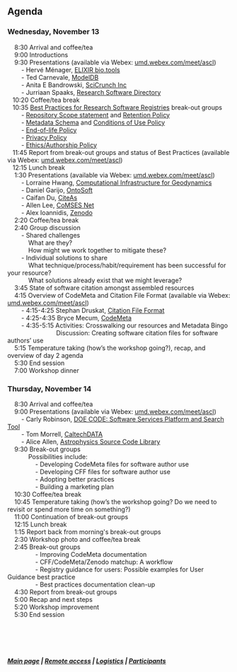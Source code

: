 ## Agenda  
### Wednesday, November 13    
 &nbsp; &nbsp; 8:30    Arrival and coffee/tea  
 &nbsp; &nbsp; 9:00   Introductions  
 &nbsp; &nbsp; 9:30   Presentations (available via Webex: [umd.webex.com/meet/ascl](https://umd.webex.com/meet/ascl))    
  &nbsp; &nbsp; &nbsp; &nbsp; - Hervé Ménager, [ELIXIR bio.tools](https://bio.tools/)   
  &nbsp; &nbsp; &nbsp; &nbsp; - Ted Carnevale, [ModelDB](https://senselab.med.yale.edu/modeldb/)   
  &nbsp; &nbsp; &nbsp; &nbsp; - Anita E Bandrowski, [SciCrunch Inc](https://scicrunch.org/)   
  &nbsp; &nbsp; &nbsp; &nbsp; - Jurriaan Spaaks, [Research Software Directory](https://www.research-software.nl/)    
 &nbsp; &nbsp;10:20    Coffee/tea break  
 &nbsp; &nbsp;10:35    [Best Practices for Research Software Registries](https://drive.google.com/drive/folders/1QGip9QEy_8D2-5F1teK4XSAtDwry69Kr?usp=sharing) break-out groups  
 &nbsp; &nbsp; &nbsp; &nbsp; - [Repository Scope statement](https://docs.google.com/document/d/1Rg6eZmgbh2PiqXSnq1VT7ITX67cjCuNCZxjEiGsu77I/edit?usp=sharing) and [Retention Policy](https://docs.google.com/document/d/1xjhvkxDNhxIkLom1bwtnc0jCzSsRojjIh_YNWq0WuKg/edit?usp=sharing)  
 &nbsp; &nbsp; &nbsp; &nbsp; - [Metadata Schema](https://docs.google.com/document/d/1d8_mw_0o9u0U6DJFUh83P8bB-ir3L0fFDxaHDG9X80I/edit?usp=sharing) and [Conditions of Use Policy](https://docs.google.com/document/d/1UV-Ayg6Kx0PcRvODPE0EQH15yTWuDeJKiwHx_TphW2c/edit?usp=sharing)  
 &nbsp; &nbsp; &nbsp; &nbsp; - [End-of-life Policy](https://docs.google.com/document/d/15DMms2Icw8glzQFCTftGdMCdBsnUae67iNLJ1TMl684/edit?usp=sharing)  
 &nbsp; &nbsp; &nbsp; &nbsp; - [Privacy Policy](https://docs.google.com/document/d/1KI8kv_TvlX5iTZPgBHINm9uxe3BSRlPLhJ1aS78pAWc/edit?usp=sharing)   
 &nbsp; &nbsp; &nbsp; &nbsp; - [Ethics/Authorship Policy](https://docs.google.com/document/d/1plyUKoluONZOIySfiX22INf6bxNpgYslynXiDzOpNTY/edit?usp=sharing)     
 &nbsp; &nbsp;11:45    Report from break-out groups and status of Best Practices  (available via Webex: [umd.webex.com/meet/ascl](https://umd.webex.com/meet/ascl))    
 &nbsp; &nbsp;12:15    Lunch break  
 &nbsp; &nbsp; 1:30    Presentations (available via Webex: [umd.webex.com/meet/ascl](https://umd.webex.com/meet/ascl))    
 &nbsp; &nbsp; &nbsp; &nbsp; - Lorraine Hwang, [Computational Infrastructure for Geodynamics](https://geodynamics.org/)  
 &nbsp; &nbsp; &nbsp; &nbsp; - Daniel Garijo, [OntoSoft](http://www.ontosoft.org/)   
 &nbsp; &nbsp; &nbsp; &nbsp; - Caifan Du, [CiteAs](http://citeas.org/)  
 &nbsp; &nbsp; &nbsp; &nbsp; - Allen Lee, [CoMSES Net](https://www.comses.net/)  
 &nbsp; &nbsp; &nbsp; &nbsp; - Alex Ioannidis, [Zenodo](https://zenodo.org/)    
 &nbsp; &nbsp; 2:20    Coffee/tea break  
 &nbsp; &nbsp; 2:40    Group discussion  
 &nbsp; &nbsp; &nbsp; &nbsp; - Shared challenges  
 &nbsp; &nbsp;  &nbsp; &nbsp;  &nbsp; &nbsp; What are they?  
  &nbsp; &nbsp;  &nbsp; &nbsp;  &nbsp; &nbsp; How might we work together to mitigate these?  
 &nbsp; &nbsp; &nbsp; &nbsp; - Individual solutions to share  
 &nbsp; &nbsp;  &nbsp; &nbsp;  &nbsp; &nbsp; What technique/process/habit/requirement has been successful for your resource?  
 &nbsp; &nbsp;  &nbsp; &nbsp;  &nbsp; &nbsp; What solutions already exist that we might leverage?  
 &nbsp; &nbsp; 3:45    State of software citation amongst assembled resources  
 &nbsp; &nbsp; 4:15    Overview of CodeMeta and Citation File Format (available via Webex: [umd.webex.com/meet/ascl](https://umd.webex.com/meet/ascl))  
 &nbsp; &nbsp; &nbsp; &nbsp; - 4:15-4:25    Stephan Druskat, [Citation File Format](https://citation-file-format.github.io/)  
 &nbsp; &nbsp; &nbsp; &nbsp; - 4:25-4:35    Bryce Mecum, [CodeMeta](https://codemeta.github.io/)  
 &nbsp; &nbsp; &nbsp; &nbsp; - 4:35-5:15    Activities: Crosswalking our resources and Metadata Bingo  
 &nbsp; &nbsp; &nbsp; &nbsp; &nbsp; &nbsp; &nbsp; &nbsp; &nbsp; &nbsp; &nbsp; &nbsp; &nbsp; &nbsp; Discussion: Creating software citation files for software authors’ use  
 &nbsp; &nbsp; 5:15    Temperature taking (how’s the workshop going?), recap, and overview of day 2 agenda  
 &nbsp; &nbsp; 5:30    End session  
 &nbsp; &nbsp; 7:00    Workshop dinner

### Thursday, November 14     
 &nbsp; &nbsp;   8:30    Arrival and coffee/tea  
 &nbsp; &nbsp;  9:00    Presentations (available via Webex: [umd.webex.com/meet/ascl](https://umd.webex.com/meet/ascl))  
 &nbsp; &nbsp; &nbsp; &nbsp; - Carly Robinson, [DOE CODE: Software Services Platform and Search Tool](https://www.osti.gov/doecode/)     
  &nbsp; &nbsp; &nbsp; &nbsp; - Tom Morrell, [CaltechDATA](https://data.caltech.edu/)  
   &nbsp; &nbsp; &nbsp; &nbsp; - Alice Allen, [Astrophysics Source Code Library](https://ascl.net)  
  &nbsp; &nbsp;  9:30    Break-out groups  
  &nbsp; &nbsp;  &nbsp; &nbsp;  &nbsp; &nbsp; Possibilities include:    
  &nbsp; &nbsp;  &nbsp; &nbsp;  &nbsp; &nbsp;  &nbsp; &nbsp;  - Developing CodeMeta files for software author use  
  &nbsp; &nbsp;  &nbsp; &nbsp;  &nbsp; &nbsp;  &nbsp; &nbsp;  - Developing CFF files for software author use  
  &nbsp; &nbsp;  &nbsp; &nbsp;  &nbsp; &nbsp;  &nbsp; &nbsp;  - Adopting better practices  
&nbsp; &nbsp;  &nbsp; &nbsp;  &nbsp; &nbsp;  &nbsp; &nbsp;  - Building a marketing plan  
 &nbsp; &nbsp; 10:30    Coffee/tea break  
 &nbsp; &nbsp; 10:45    Temperature taking (how’s the workshop going? Do we need to revisit or spend more time on something?)  
 &nbsp; &nbsp; 11:00    Continuation of break-out groups  
 &nbsp; &nbsp; 12:15    Lunch break  
 &nbsp; &nbsp;   1:15    Report back from morning's break-out groups  
 &nbsp; &nbsp;   2:30    Workshop photo and coffee/tea break  
 &nbsp; &nbsp;   2:45    Break-out groups  
&nbsp; &nbsp;  &nbsp; &nbsp;  &nbsp; &nbsp;  &nbsp; &nbsp;  - Improving CodeMeta documentation  
&nbsp; &nbsp;  &nbsp; &nbsp;  &nbsp; &nbsp;  &nbsp; &nbsp;  - CFF/CodeMeta/Zenodo matchup: A workflow  
&nbsp; &nbsp;  &nbsp; &nbsp;  &nbsp; &nbsp;  &nbsp; &nbsp;  - Registry guidance for users: Possible examples for User Guidance best practice    
&nbsp; &nbsp;  &nbsp; &nbsp;  &nbsp; &nbsp;  &nbsp; &nbsp;  - Best practices documentation clean-up  
 &nbsp; &nbsp;   4:30	Report from break-out groups    
 &nbsp; &nbsp;   5:00    Recap and next steps  
 &nbsp; &nbsp;   5:20 Workshop improvement   
 &nbsp; &nbsp;   5:30    End session  
  &nbsp; &nbsp;   
  &nbsp; &nbsp;    
  &nbsp; &nbsp;    
  &nbsp; &nbsp;  
##### [Main page](https://asclnet.github.io/SWRegistryWorkshop/) | [Remote access](https://asclnet.github.io/SWRegistryWorkshop/RemoteAccess.html) | [Logistics](https://asclnet.github.io/SWRegistryWorkshop/Logistics.html) | [Participants](https://asclnet.github.io/SWRegistryWorkshop/Participants.html)   
